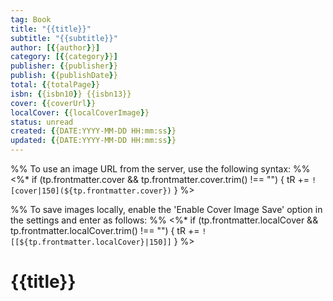 ```yaml
---
tag: Book
title: "{{title}}"
subtitle: "{{subtitle}}"
author: [{{author}}]
category: [{{category}}]
publisher: {{publisher}}
publish: {{publishDate}}
total: {{totalPage}}
isbn: {{isbn10}} {{isbn13}}
cover: {{coverUrl}}
localCover: {{localCoverImage}}
status: unread
created: {{DATE:YYYY-MM-DD HH:mm:ss}}
updated: {{DATE:YYYY-MM-DD HH:mm:ss}}
---
```


%% To use an image URL from the server, use the following syntax: %%
<%* if (tp.frontmatter.cover && tp.frontmatter.cover.trim() !== "") { tR += `![cover|150](${tp.frontmatter.cover})` } %>

%% To save images locally, enable the 'Enable Cover Image Save' option in the settings and enter as follows: %%
<%* if (tp.frontmatter.localCover && tp.frontmatter.localCover.trim() !== "") { tR += `![[${tp.frontmatter.localCover}|150]]` } %>

# {{title}}
